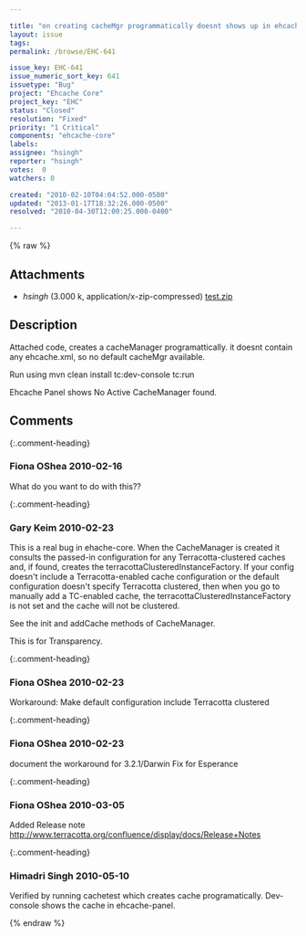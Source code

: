 ```yaml
---

title: "on creating cacheMgr programmatically doesnt shows up in ehcache panel"
layout: issue
tags: 
permalink: /browse/EHC-641

issue_key: EHC-641
issue_numeric_sort_key: 641
issuetype: "Bug"
project: "Ehcache Core"
project_key: "EHC"
status: "Closed"
resolution: "Fixed"
priority: "1 Critical"
components: "ehcache-core"
labels: 
assignee: "hsingh"
reporter: "hsingh"
votes:  0
watchers: 0

created: "2010-02-10T04:04:52.000-0500"
updated: "2013-01-17T18:32:26.000-0500"
resolved: "2010-04-30T12:00:25.000-0400"

---
```




{% raw %}


## Attachments

* <em>hsingh</em> (3.000 k, application/x-zip-compressed) [test.zip](/attachments/EHC/EHC-641/test.zip)




## Description

<div markdown="1" class="description">

Attached code, creates a cacheManager programattically. it doesnt contain any ehcache.xml, so no default cacheMgr available. 

Run using mvn clean install tc:dev-console tc:run 

Ehcache Panel shows No Active CacheManager found.

</div>

## Comments


{:.comment-heading}
### **Fiona OShea** <span class="date">2010-02-16</span>

<div markdown="1" class="comment">

What do you want to do with this??

</div>


{:.comment-heading}
### **Gary Keim** <span class="date">2010-02-23</span>

<div markdown="1" class="comment">

This is a real bug in ehache-core.  When the CacheManager is created it consults the passed-in configuration for any Terracotta-clustered caches and, if found, creates the terracottaClusteredInstanceFactory.  If your config doesn't include a Terracotta-enabled cache configuration or the default configuration doesn't specify Terracotta clustered, then when you go to manually add a TC-enabled cache, the terracottaClusteredInstanceFactory is not set and the cache will not be clustered.

See the init and addCache methods of CacheManager.

This is for Transparency.


</div>


{:.comment-heading}
### **Fiona OShea** <span class="date">2010-02-23</span>

<div markdown="1" class="comment">

Workaround: 
Make default configuration include Terracotta clustered

</div>


{:.comment-heading}
### **Fiona OShea** <span class="date">2010-02-23</span>

<div markdown="1" class="comment">

document the workaround for 3.2.1/Darwin
Fix for Esperance

</div>


{:.comment-heading}
### **Fiona OShea** <span class="date">2010-03-05</span>

<div markdown="1" class="comment">

Added Release note
http://www.terracotta.org/confluence/display/docs/Release+Notes

</div>


{:.comment-heading}
### **Himadri Singh** <span class="date">2010-05-10</span>

<div markdown="1" class="comment">

Verified by running cachetest which creates cache programatically. Dev-console shows the cache in ehcache-panel.

</div>



{% endraw %}
